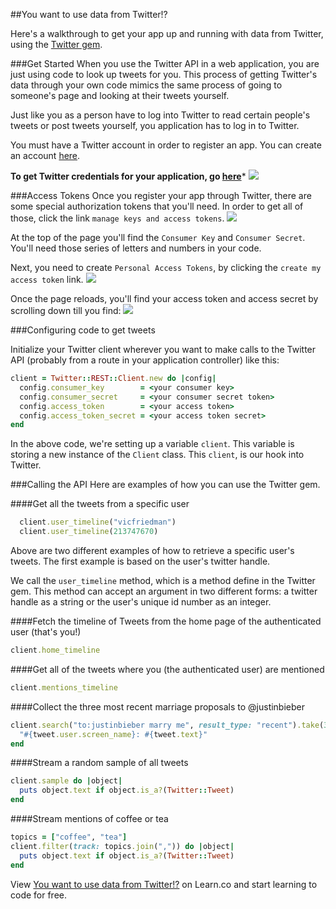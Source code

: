 

##You want to use data from Twitter!?

Here's a walkthrough to get your app up and running with data from Twitter, using the [Twitter gem](https://github.com/sferik/twitter).


###Get Started
When you use the Twitter API in a web application, you are just using code to look up tweets for you. This process of getting Twitter's data through your own code mimics the same process of going to someone's page and looking at their tweets yourself.

Just like you as a person have to log into Twitter to read certain people's tweets or post tweets yourself, you application has to log in to Twitter.

You must have a Twitter account in order to register an app. You can create an account [here](https://twitter.com/signup).

**To get Twitter credentials for your application, go [here](https://apps.twitter.com/)***
<img src="https://s3.amazonaws.com/after-school-assets/twitter-app-form.png">


###Access Tokens
Once you register your app through Twitter, there are some special authorization tokens that you'll need. In order to get all of those, click the link `manage keys and access tokens`.
<img src="https://s3.amazonaws.com/after-school-assets/twitter-access-keys.png">

At the top of the page you'll find the `Consumer Key` and `Consumer Secret`. You'll need those series of letters and numbers in your code.

Next, you need to create `Personal Access Tokens`, by clicking the `create my access token` link.
<img src="https://s3.amazonaws.com/after-school-assets/twitter-create-access-token.png">

Once the page reloads, you'll find your access token and access secret by scrolling down till you find:
<img src="https://s3.amazonaws.com/after-school-assets/twitter-access-tokens.png">

###Configuring code to get tweets

Initialize your Twitter client wherever you want to make calls to the Twitter API (probably from a route in your application controller) like this:

```ruby
client = Twitter::REST::Client.new do |config|
  config.consumer_key        = <your consumer key>
  config.consumer_secret     = <your consumer secret token>
  config.access_token        = <your access token>
  config.access_token_secret = <your access token secret>
end
```

In the above code, we're setting up a variable `client`. This variable is storing a new instance of the `Client` class. This `client`, is our hook into Twitter.

###Calling the API
Here are examples of how you can use the Twitter gem.

####Get all the tweets from a specific user

```ruby
  client.user_timeline("vicfriedman")
  client.user_timeline(213747670)
```

Above are two different examples of how to retrieve a specific user's tweets. The first example is based on the user's twitter handle.

We call the `user_timeline` method, which is a method define in the Twitter gem. This method can accept an argument in two different forms: a twitter handle as a string or the user's unique id number as an integer.

####Fetch the timeline of Tweets from the home page of the authenticated user (that's you!)

```ruby
client.home_timeline
```

####Get all of the tweets where you (the authenticated user) are mentioned

```ruby
client.mentions_timeline
```

####Collect the three most recent marriage proposals to @justinbieber

```ruby
client.search("to:justinbieber marry me", result_type: "recent").take(3).collect do |tweet|
  "#{tweet.user.screen_name}: #{tweet.text}"
end
```

####Stream a random sample of all tweets

```ruby
client.sample do |object|
  puts object.text if object.is_a?(Twitter::Tweet)
end
```

####Stream mentions of coffee or tea

```ruby
topics = ["coffee", "tea"]
client.filter(track: topics.join(",")) do |object|
  puts object.text if object.is_a?(Twitter::Tweet)
end
```




<p data-visibility='hidden'>View <a href='https://learn.co/lessons/hs-twitter-api-documentation' title='You want to use data from Twitter!?'>You want to use data from Twitter!?</a> on Learn.co and start learning to code for free.</p>
